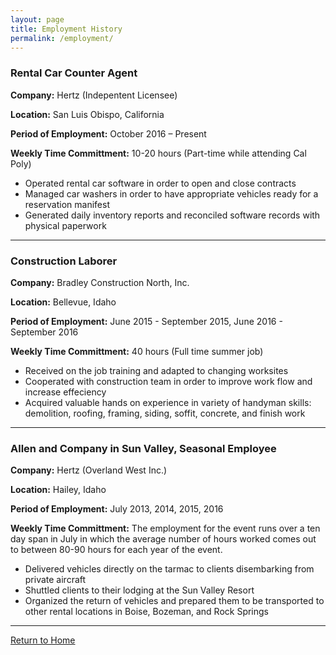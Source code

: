 ```yaml
---
layout: page
title: Employment History
permalink: /employment/
---
```


### Rental Car Counter Agent

**Company:** Hertz (Indepentent Licensee)

**Location:** San Luis Obispo, California

**Period of Employment:** October 2016 – Present

**Weekly Time Committment:** 10-20 hours (Part-time while attending Cal Poly)

* Operated rental car software in order to open and close contracts
* Managed car washers in order to have appropriate vehicles ready for a reservation manifest
* Generated daily inventory reports and reconciled software records with physical paperwork

-------------

### Construction Laborer

**Company:** Bradley Construction North, Inc.

**Location:** Bellevue, Idaho

**Period of Employment:** June 2015 - September 2015, June 2016 - September 2016

**Weekly Time Committment:** 40 hours (Full time summer job)

* Received on the job training and adapted to changing worksites
* Cooperated with construction team in order to improve work flow and increase effeciency
* Acquired valuable hands on experience in variety of handyman skills: demolition, roofing, framing, siding, soffit, concrete, and finish work

-------------

### Allen and Company in Sun Valley, Seasonal Employee

**Company:** Hertz (Overland West Inc.)

**Location:** Hailey, Idaho

**Period of Employment:** July 2013, 2014, 2015, 2016

**Weekly Time Committment:** The employment for the event runs over a ten day span in July in which the average number of hours worked comes out to between 80-90 hours for each year of the event.

* Delivered vehicles directly on the tarmac to clients disembarking from private aircraft
* Shuttled clients to their lodging at the Sun Valley Resort
* Organized the return of vehicles and prepared them to be transported to other rental locations in Boise, Bozeman, and Rock Springs

----------

[Return to Home](https://jonscott20.github.io/)

